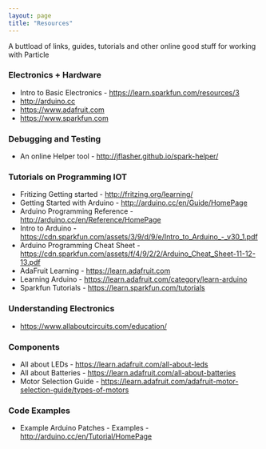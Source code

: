 ```yaml
---
layout: page
title: "Resources"
---
```



A buttload of links, guides, tutorials and other online good stuff for working with Particle

### Electronics + Hardware 

- Intro to Basic Electronics - https://learn.sparkfun.com/resources/3 
- http://arduino.cc 
- https://www.adafruit.com
- https://www.sparkfun.com 

### Debugging and Testing

- An online Helper tool - http://jflasher.github.io/spark-helper/ 

### Tutorials on Programming IOT

- Fritizing Getting started - http://fritzing.org/learning/ 
- Getting Started with Arduino - http://arduino.cc/en/Guide/HomePage
- Arduino Programming Reference - http://arduino.cc/en/Reference/HomePage 
- Intro to Arduino - https://cdn.sparkfun.com/assets/3/9/d/9/e/Intro_to_Arduino_-_v30_1.pdf 
- Arduino Programming Cheat Sheet - https://cdn.sparkfun.com/assets/f/4/9/2/2/Arduino_Cheat_Sheet-11-12-13.pdf 
- AdaFruit Learning - https://learn.adafruit.com
- Learning Arduino - https://learn.adafruit.com/category/learn-arduino
- Sparkfun Tutorials - https://learn.sparkfun.com/tutorials

### Understanding Electronics

- https://www.allaboutcircuits.com/education/

### Components

- All about LEDs - https://learn.adafruit.com/all-about-leds
- All about Batteries - https://learn.adafruit.com/all-about-batteries
- Motor Selection Guide - https://learn.adafruit.com/adafruit-motor-selection-guide/types-of-motors

### Code Examples 

- Example Arduino Patches - Examples - http://arduino.cc/en/Tutorial/HomePage 
 
